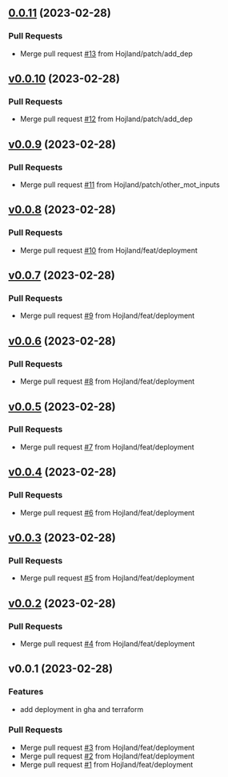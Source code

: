 
<a name="0.0.11"></a>
## [0.0.11](http://github.com/Hojland/mot-eggs/compare/v0.0.10...0.0.11) (2023-02-28)

### Pull Requests

* Merge pull request [#13](http://github.com/Hojland/mot-eggs/issues/13) from Hojland/patch/add_dep


<a name="v0.0.10"></a>
## [v0.0.10](http://github.com/Hojland/mot-eggs/compare/v0.0.9...v0.0.10) (2023-02-28)

### Pull Requests

* Merge pull request [#12](http://github.com/Hojland/mot-eggs/issues/12) from Hojland/patch/add_dep


<a name="v0.0.9"></a>
## [v0.0.9](http://github.com/Hojland/mot-eggs/compare/v0.0.8...v0.0.9) (2023-02-28)

### Pull Requests

* Merge pull request [#11](http://github.com/Hojland/mot-eggs/issues/11) from Hojland/patch/other_mot_inputs


<a name="v0.0.8"></a>
## [v0.0.8](http://github.com/Hojland/mot-eggs/compare/v0.0.7...v0.0.8) (2023-02-28)

### Pull Requests

* Merge pull request [#10](http://github.com/Hojland/mot-eggs/issues/10) from Hojland/feat/deployment


<a name="v0.0.7"></a>
## [v0.0.7](http://github.com/Hojland/mot-eggs/compare/v0.0.6...v0.0.7) (2023-02-28)

### Pull Requests

* Merge pull request [#9](http://github.com/Hojland/mot-eggs/issues/9) from Hojland/feat/deployment


<a name="v0.0.6"></a>
## [v0.0.6](http://github.com/Hojland/mot-eggs/compare/v0.0.5...v0.0.6) (2023-02-28)

### Pull Requests

* Merge pull request [#8](http://github.com/Hojland/mot-eggs/issues/8) from Hojland/feat/deployment


<a name="v0.0.5"></a>
## [v0.0.5](http://github.com/Hojland/mot-eggs/compare/v0.0.4...v0.0.5) (2023-02-28)

### Pull Requests

* Merge pull request [#7](http://github.com/Hojland/mot-eggs/issues/7) from Hojland/feat/deployment


<a name="v0.0.4"></a>
## [v0.0.4](http://github.com/Hojland/mot-eggs/compare/v0.0.3...v0.0.4) (2023-02-28)

### Pull Requests

* Merge pull request [#6](http://github.com/Hojland/mot-eggs/issues/6) from Hojland/feat/deployment


<a name="v0.0.3"></a>
## [v0.0.3](http://github.com/Hojland/mot-eggs/compare/v0.0.2...v0.0.3) (2023-02-28)

### Pull Requests

* Merge pull request [#5](http://github.com/Hojland/mot-eggs/issues/5) from Hojland/feat/deployment


<a name="v0.0.2"></a>
## [v0.0.2](http://github.com/Hojland/mot-eggs/compare/v0.0.1...v0.0.2) (2023-02-28)

### Pull Requests

* Merge pull request [#4](http://github.com/Hojland/mot-eggs/issues/4) from Hojland/feat/deployment


<a name="v0.0.1"></a>
## v0.0.1 (2023-02-28)

### Features

* add deployment in gha and terraform

### Pull Requests

* Merge pull request [#3](http://github.com/Hojland/mot-eggs/issues/3) from Hojland/feat/deployment
* Merge pull request [#2](http://github.com/Hojland/mot-eggs/issues/2) from Hojland/feat/deployment
* Merge pull request [#1](http://github.com/Hojland/mot-eggs/issues/1) from Hojland/feat/deployment
